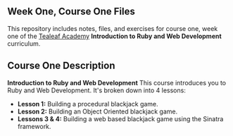 ## Week One, Course One Files
This repository includes notes, files, and exercises for course one, week one of the [Tealeaf Academy](http://gotealeaf.com) **Introduction to Ruby and Web Development** curriculum.

## Course One Description


**Introduction to Ruby and Web Development**
This course introduces you to Ruby and Web Development. It's broken down into 4 lessons:

- **Lesson 1:** Building a procedural blackjack game.
- **Lesson 2:** Building an Object Oriented blackjack game.
- **Lessons 3 & 4:** Building a web based blackjack game using the Sinatra framework.
